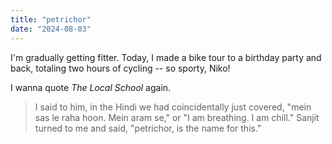 ```yaml
---
title: "petrichor"
date: "2024-08-03"
---
```


I'm gradually getting fitter. Today, I made a bike tour to a birthday party and back, totaling two hours of cycling -- so sporty, Niko!

I wanna quote _The Local School_ again.

> I said to him, in the Hindi we had coincidentally just covered, "mein sas le raha hoon. Mein aram se," or "I am breathing. I am chill." Sanjit turned to me and said, "petrichor, is the name for this."
